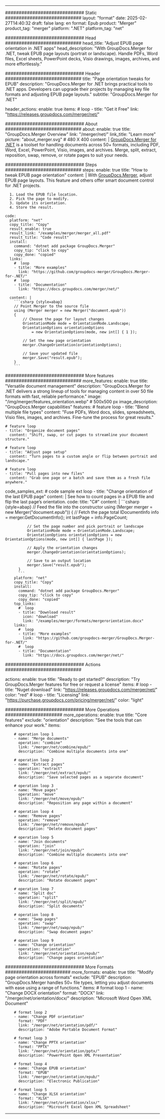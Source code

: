 
---
############################# Static ############################
layout: "format"
date:  2025-02-27T14:40:32
draft: false
lang: en
format: Epub
product: "Merger"
product_tag: "merger"
platform: ".NET"
platform_tag: "net"

############################# Head ############################
head_title: "Adjust EPUB page orientation in .NET apps"
head_description: "With GroupDocs.Merger for .NET, tweak EPUB page layouts (portrait or landscape). Handle PDFs, Word files, Excel sheets, PowerPoint decks, Visio drawings, images, archives, and more effortlessly."

############################# Header ############################
title: "Page orientation tweaks for EPUB" 
description: "GroupDocs.Merger for .NET brings practical tools to .NET apps. Developers can upgrade their projects by managing key file formats and adjusting EPUB page layouts."
subtitle: "GroupDocs.Merger for .NET" 

header_actions:
  enable: true
  items:
    #  loop
    - title: "Get it Free"
      link: "https://releases.groupdocs.com/merger/net/"
      
############################# About ############################
about:
    enable: true
    title: "GroupDocs.Merger Overview"
    link: "/merger/net/"
    link_title: "Learn more"
    picture: "about_merger.svg" # 480 X 400
    content: |
       [GroupDocs.Merger for .NET](/merger/net/) is a toolset for handling documents across 50+ formats, including PDF, Word, Excel, PowerPoint, Visio, images, and archives. Merge, split, extract, reposition, swap, remove, or rotate pages to suit your needs.

############################# Steps ############################
steps:
    enable: true
    title: "How to tweak EPUB page orientation"
    content: |
      With [GroupDocs.Merger](/merger/net/), adjust EPUB page layouts. This feature and others offer smart document control for .NET projects.
      
      1. Load the EPUB file location.
      2. Pick the page to modify.
      3. Update its orientation.
      4. Store the result.
   
    code:
      platform: "net"
      copy_title: "Copy"
      result_enable: true
      result_link: "/examples/merger/merger_all.pdf"
      result_title: "Code result"
      install:
        command: "dotnet add package GroupDocs.Merger"
        copy_tip: "click to copy"
        copy_done: "copied"
      links:
        #  loop
        - title: "More examples"
          link: "https://github.com/groupdocs-merger/GroupDocs.Merger-for-.NET/"
        #  loop
        - title: "Documentation"
          link: "https://docs.groupdocs.com/merger/net/"
          
      content: |
        ```csharp {style=abap}
        // Point Merger to the source file
        using (Merger merger = new Merger("document.epub"))
        {
            // Choose the page for layout changes
            OrientationMode mode = OrientationMode.Landscape;
            OrientationOptions orientationOptions 
                = new OrientationOptions(mode, new int[] { 1 });

            // Set the new page orientation
            merger.ChangeOrientation(orientationOptions);

            // Save your updated file
            merger.Save("result.epub");
        }
        ```            

############################# More features ############################
more_features:
  enable: true
  title: "Versatile document management"
  description: "GroupDocs.Merger for .NET delivers a strong lineup of tools for managing content in over 50 file formats with fast, reliable performance."
  image: "/img/merger/features_orientation.webp" # 500x500 px
  image_description: "GroupDocs.Merger capabilities"
  features:
    # feature loop
    - title: "Blend multiple file types"
      content: "Fuse PDFs, Word docs, slides, spreadsheets, Visio files, images, and archives. Fine-tune the process for great results."

    # feature loop
    - title: "Organize document pages"
      content: "Shift, swap, or cut pages to streamline your document structure."

    # feature loop
    - title: "Adjust page setup"
      content: "Turn pages to a custom angle or flip between portrait and landscape."

    # feature loop
    - title: "Pull pages into new files"
      content: "Grab one page or a batch and save them as a fresh file anywhere."
      
  code_samples_ext:
    # code sample ext loop
    - title: "Change orientation of the last EPUB page"
      content: |
        See how to count pages in a EPUB file and flip the last page’s orientation.
      code:
        title: "C#"
        content: |
          ```csharp {style=abap}
          // Feed the file into the constructor
          using (Merger merger = new Merger("document.epub"))
          {
              // Fetch the page total
              IDocumentInfo info = merger.GetDocumentInfo();
              int lastPage = info.PageCount;

              // Set the page number and pick portrait or landscape
              OrientationMode mode = OrientationMode.Landscape;
              OrientationOptions orientationOptions = new OrientationOptions(mode, new int[] { lastPage });
          
              // Apply the orientation changes
              merger.ChangeOrientation(orientationOptions);

              // Save to an output location
              merger.Save("result.epub");
          }
          ```
        platform: "net"
        copy_title: "Copy"
        install:
          command: "dotnet add package GroupDocs.Merger"
          copy_tip: "click to copy"
          copy_done: "copied"
        top_links:
          #  loop
          - title: "Download result"
            icon: "download"
            link: "/examples/merger/formats/mergerorientation.docx"
        links:
          #  loop
          - title: "More examples"
            link: "https://github.com/groupdocs-merger/GroupDocs.Merger-for-.NET/"
          #  loop
          - title: "Documentation"
            link: "https://docs.groupdocs.com/merger/net/"
            

            


############################# Actions ############################

actions:
  enable: true
  title: "Ready to get started?"
  description: "Try GroupDocs.Merger features for free or request a license"
  items:
    #  loop
    - title: "Nuget download"
      link: "https://releases.groupdocs.com/merger/net/"
      color: "red"
        #  loop
    - title: "Licensing"
      link: "https://purchase.groupdocs.com/pricing/merger/net/"
      color: "light"


############################# More Operations #####################
more_operations:
    enable: true
    title: "Core features"
    exclude: "orientation"
    description: "See the tools that can enhance your work."
    items: 
          
        # operation loop 1
        - name: "Merge documents"
          operation: "combine"
          link: "/merger/net/combine/epub/"
          description: "Combine multiple documents into one"

        # operation loop 2
        - name: "Extract pages"
          operation: "extract"
          link: "/merger/net/extract/epub/"
          description: "Save selected pages as a separate document"

        # operation loop 3
        - name: "Move pages"
          operation: "move"
          link: "/merger/net/move/epub/"
          description: "Reposition any page within a document"

        # operation loop 4
        - name: "Remove pages"
          operation: "remove"
          link: "/merger/net/remove/epub/"
          description: "Delete document pages"

        # operation loop 5
        - name: "Join documents"
          operation: "join"
          link: "/merger/net/join/epub/"
          description: "Combine multiple documents into one"

        # operation loop 6
        - name: "Rotate pages"
          operation: "rotate"
          link: "/merger/net/rotate/epub/"
          description: "Rotate document pages"

        # operation loop 7
        - name: "Split doc"
          operation: "split"
          link: "/merger/net/split/epub/"
          description: "Split documents"

        # operation loop 8
        - name: "Swap pages"
          operation: "swap"
          link: "/merger/net/swap/epub/"
          description: "Swap document pages"

        # operation loop 9
        - name: "Change orientation"
          operation: "orientation"
          link: "/merger/net/orientation/epub/"
          description: "Change pages orientation"
          
        
          
############################# More Formats ########################
more_formats:
    enable: true
    title: "Modify page orientation across formats"
    exclude: "EPUB"
    description: "GroupDocs.Merger handles 50+ file types, letting you adjust documents with ease using a range of functions."
    items: 
        # format loop 1
        - name: "Change DOCX orientation"
          format: "DOCX"
          link: "/merger/net/orientation/docx/"
          description: "Microsoft Word Open XML Document"
          
        # format loop 2
        - name: "Change PDF orientation"
          format: "PDF"
          link: "/merger/net/orientation/pdf/"
          description: "Adobe Portable Document Format"
          
        # format loop 3
        - name: "Change PPTX orientation"
          format: "PPTX"
          link: "/merger/net/orientation/pptx/"
          description: "PowerPoint Open XML Presentation"

        # format loop 4
        - name: "Change EPUB orientation"
          format: "EPUB"
          link: "/merger/net/orientation/epub/"
          description: "Electronic Publication"
          
        # format loop 5
        - name: "Change XLSX orientation"
          format: "XLSX"
          link: "/merger/net/orientation/xlsx/"
          description: "Microsoft Excel Open XML Spreadsheet"
  

---